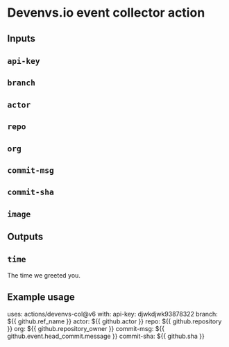 # Devenvs.io event collector action

## Inputs

## `api-key`
## `branch`
## `actor`
## `repo`
## `org`
## `commit-msg`
## `commit-sha`
## `image`

## Outputs

## `time`

The time we greeted you.

## Example usage

uses: actions/devenvs-col@v6
with:
  api-key: djwkdjwk93878322
  branch: ${{ github.ref_name }}
  actor: ${{ github.actor }}
  repo: ${{ github.repository }}
  org: ${{ github.repository_owner }}
  commit-msg: ${{ github.event.head_commit.message }}
  commit-sha: ${{ github.sha }}
